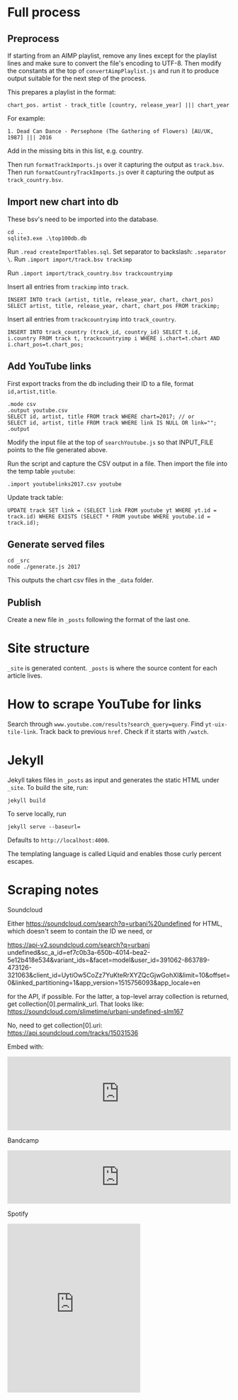 # Full process

## Preprocess

If starting from an AIMP playlist, remove any lines except for the playlist lines and make sure to convert the file's encoding to UTF-8. Then modify the constants at the top of `convertAimpPlaylist.js` and run it to produce output suitable for the next step of the process.

This prepares a playlist in the format:

`chart_pos. artist - track_title [country, release_year] ||| chart_year`

For example:

`1. Dead Can Dance - Persephone (The Gathering of Flowers) [AU/UK, 1987] ||| 2016`

Add in the missing bits in this list, e.g. country.

Then run `formatTrackImports.js` over it capturing the output as `track.bsv`.
Then run `formatCountryTrackImports.js` over it capturing the output as `track_country.bsv`.

## Import new chart into db

These bsv's need to be imported into the database.

```
cd ..
sqlite3.exe .\top100db.db
```

Run `.read createImportTables.sql`.
Set separator to backslash: `.separator \`.
Run `.import import/track.bsv trackimp`

Run `.import import/track_country.bsv trackcountryimp`

Insert all entries from `trackimp` into `track`.
```
INSERT INTO track (artist, title, release_year, chart, chart_pos) SELECT artist, title, release_year, chart, chart_pos FROM trackimp;
```

Insert all entries from `trackcountryimp` into `track_country`.
```
INSERT INTO track_country (track_id, country_id) SELECT t.id, i.country FROM track t, trackcountryimp i WHERE i.chart=t.chart AND i.chart_pos=t.chart_pos;
```

## Add YouTube links

First export tracks from the db including their ID to a file, format `id,artist,title`.

```
.mode csv
.output youtube.csv
SELECT id, artist, title FROM track WHERE chart=2017; // or
SELECT id, artist, title FROM track WHERE link IS NULL OR link="";
.output
```

Modify the input file at the top of `searchYoutube.js` so that INPUT_FILE points to the file generated above.

Run the script and capture the CSV output in a file. Then import the file into the temp table `youtube`:

```
.import youtubelinks2017.csv youtube
```

Update track table:

```
UPDATE track SET link = (SELECT link FROM youtube yt WHERE yt.id = track.id) WHERE EXISTS (SELECT * FROM youtube WHERE youtube.id = track.id);
```

## Generate served files

```
cd _src
node ./generate.js 2017
```

This outputs the chart csv files in the `_data` folder.

## Publish

Create a new file in `_posts` following the format of the last one.

# Site structure

`_site` is generated content.
`_posts` is where the source content for each article lives.

# How to scrape YouTube for links

Search through `www.youtube.com/results?search_query=query`.
Find `yt-uix-tile-link`.
Track back to previous `href`.
Check if it starts with `/watch`.

# Jekyll

Jekyll takes files in `_posts` as input and generates the static HTML under `_site`. To build the site, run:

```
jekyll build
```

To serve locally, run

```
jekyll serve --baseurl=
```

Defaults to `http://localhost:4000`.

The templating language is called Liquid and enables those curly percent escapes.

# Scraping notes

Soundcloud

Either https://soundcloud.com/search?q=urbani%20undefined for HTML, which doesn't seem to contain the ID we need, or

https://api-v2.soundcloud.com/search?q=urbani undefined&sc_a_id=ef7c0b3a-650b-4014-bea2-5e12b418e534&variant_ids=&facet=model&user_id=391062-863789-473126-321063&client_id=UytiOw5CoZz7YuKteRrXYZQcGjwGohXl&limit=10&offset=0&linked_partitioning=1&app_version=1515756093&app_locale=en

for the API, if possible. For the latter, a top-level array collection is returned, get collection[0].permalink_url. That looks like:
https://soundcloud.com/slimetime/urbani-undefined-slm167

No, need to get collection[0].uri:
https://api.soundcloud.com/tracks/15031536

Embed with:

<iframe width="100%" height="166" scrolling="no" frameborder="no"
  src="https://w.soundcloud.com/player/?url=https%3A//api.soundcloud.com/tracks/277326381&amp;color=%23ff5500&amp;auto_play=false&amp;hide_related=false&amp;show_comments=true&amp;show_user=true&amp;show_reposts=false&amp;show_teaser=true"></iframe>


Bandcamp

<iframe style="border: 0; width: 100%; height: 120px;"
  src="http://bandcamp.com/EmbeddedPlayer/album=959247280/size=large/bgcol=333333/linkcol=ffffff/tracklist=false/artwork=small/track=2537223362/transparent=true/"
  seamless>
    <a href="http://tqdukg.com/album/ukg">ukg by t q d</a>
</iframe>

Spotify

<iframe src="https://open.spotify.com/embed/track/4kAflSfOBf6Wv5ZD5abUvZ" width="300" height="380" frameborder="0" allowtransparency="true"></iframe>
